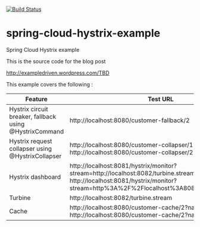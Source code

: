 [![Build Status](https://travis-ci.org/ExampleDriven/spring-cloud-hystrix-example.svg?branch=master)](https://travis-ci.org/ExampleDriven/spring-cloud-hystrix-example)
# spring-cloud-hystrix-example
Spring Cloud Hystrix example

This is the source code for the blog post

http://exampledriven.wordpress.com/TBD

This example covers the following :


Feature | Test URL
--- | ---
 Hystrix circuit breaker, fallback using @HystrixCommand | http://localhost:8080/customer-fallback/2
 Hystrix request collapser using @HystrixCollapser | http://localhost:8080/customer-collapser/1 http://localhost:8080/customer-collapser/2
 Hystrix dashboard | http://localhost:8081/hystrix/monitor?stream=http://localhost:8082/turbine.stream http://localhost:8081/hystrix/monitor?stream=http%3A%2F%2Flocalhost%3A8080%2Fhystrix.stream
 Turbine | http://localhost:8082/turbine.stream
 Cache | http://localhost:8080/customer-cache/2?name=Peter http://localhost:8080/customer-cache/2?name=Peter2
 